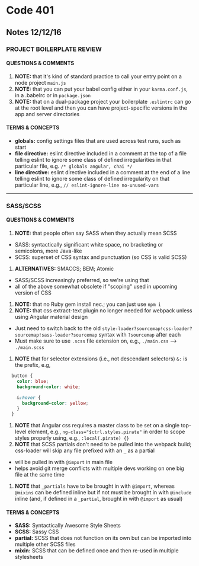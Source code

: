 # Code 401 
## Notes 12/12/16

### PROJECT BOILERPLATE REVIEW

#### QUESTIONS & COMMENTS
1. **NOTE:** that it's kind of standard practice to call your entry point on a node project `main.js`
1. **NOTE:** that you can put your babel config either in your `karma.conf.js`, in a .babelrc or in `package.json`
1. **NOTE:** that on a dual-package project your boilerplate `.eslintrc` can go at the root level and then you can have project-specific versions in the app and server directories


#### TERMS & CONCEPTS
  * **globals:**  config settings files that are used across test runs, such as start
  * **file directive:**  eslint directive included in a comment at the top of a file telling eslint to ignore some class of defined irregularities in that particular file, e.g. `/* globals angular, chai */`
  * **line directive:**  eslint directive included in a comment at the end of a line telling eslint to ignore some class of defined irregularity on that particular line, e.g., `// eslint-ignore-line no-unused-vars`
  
---

### SASS/SCSS

#### QUESTIONS & COMMENTS
1. **NOTE:** that people often say SASS when they actually mean SCSS
  - SASS: syntactically significant white space, no bracketing or semicolons, more Java-like
  - SCSS: superset of CSS syntax and punctuation (so CSS is valid SCSS)
1. **ALTERNATIVES:** SMACCS; BEM; Atomic
  - SASS/SCSS increasingly preferred, so we're using that 
  - all of the above somewhat obsolete if "scoping" used in upcoming version of CSS
1. **NOTE:** that no Ruby gem install nec.; you can just use `npm i`
1. **NOTE:** that css extract-text plugin no longer needed for webpack unless using Angular material design
  - Just need to switch back to the old `style-loader?sourcemap!css-loader?sourcemap!sass-loader?sourcemap` syntax with `?sourcemap` after each
  - Must make sure to use `.scss` file extension on, e.g., `./main.css` --> `./main.scss`
1. **NOTE** that for selector extensions (i.e., not descendant selectors) `&:` is the prefix, e.g,
  ```css
    button {
      color: blue;
      background-color: white;

      &:hover {
        background-color: yellow;
      }
    }
  ```
1. **NOTE** that Angular css requires a master class to be set on a single top-level element, e.g., `ng-class="$ctrl.styles.pirate"` in order to scope styles properly using, e.g., `:local(.pirate) {}`
1. **NOTE** that SCSS partials don't need to be pulled into the webpack build; css-loader will skip any file prefixed with an `_` as a partial 
  - will be pulled in with `@import` in main file
  - helps avoid git merge conflicts with multiple devs working on one big file at the same time
1. **NOTE** that `_partials` have to be brought in with `@import`, whereas `@mixins` can be defined inline but if not must be brought in with `@include` inline (and, if defined in a `_partial`, brought in with `@import` as usual)


#### TERMS & CONCEPTS
  * **SASS:**  Syntactically Awesome Style Sheets
  * **SCSS:**  Sassy CSS
  * **partial:**  SCSS that does not function on its own but can be imported into multiple other SCSS files
  * **mixin:**  SCSS that can be defined once and then re-used in multiple stylesheets
